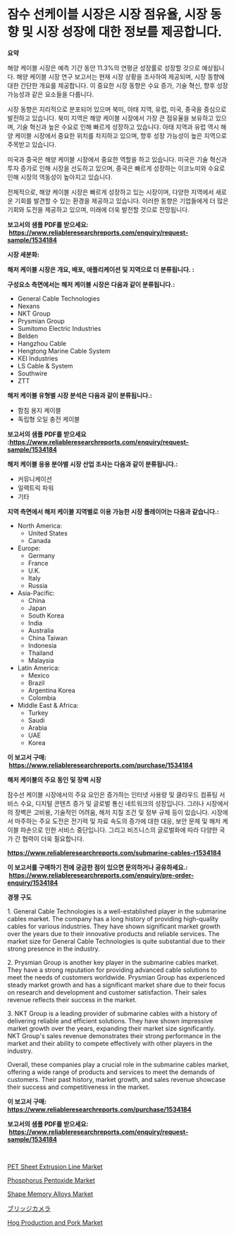 <p><h1>잠수 선케이블 시장은 시장 점유율, 시장 동향 및 시장 성장에 대한 정보를 제공합니다.</h1></p><p><strong>요약</strong></p>
<p><p>해양 케이블 시장은 예측 기간 동안 11.3%의 연평균 성장률로 성장할 것으로 예상됩니다. 해양 케이블 시장 연구 보고서는 현재 시장 상황을 조사하여 제공되며, 시장 동향에 대한 간단한 개요를 제공합니다. 이 중요한 시장 동향은 수요 증가, 기술 혁신, 향후 성장 가능성과 같은 요소들을 다룹니다.</p><p>시장 동향은 지리적으로 분포되어 있으며 북미, 아태 지역, 유럽, 미국, 중국을 중심으로 발전하고 있습니다. 북미 지역은 해양 케이블 시장에서 가장 큰 점유율을 보유하고 있으며, 기술 혁신과 높은 수요로 인해 빠르게 성장하고 있습니다. 아태 지역과 유럽 역시 해양 케이블 시장에서 중요한 위치를 차지하고 있으며, 향후 성장 가능성이 높은 지역으로 주목받고 있습니다.</p><p>미국과 중국은 해양 케이블 시장에서 중요한 역할을 하고 있습니다. 미국은 기술 혁신과 투자 증가로 인해 시장을 선도하고 있으며, 중국은 빠르게 성장하는 이코노미와 수요로 인해 시장의 역동성이 높아지고 있습니다.</p><p>전체적으로, 해양 케이블 시장은 빠르게 성장하고 있는 시장이며, 다양한 지역에서 새로운 기회를 발견할 수 있는 환경을 제공하고 있습니다. 이러한 동향은 기업들에게 더 많은 기회와 도전을 제공하고 있으며, 미래에 더욱 발전할 것으로 전망됩니다.</p></p>
<p><strong>보고서의 샘플 PDF를 받으세요: &nbsp;<a href="https://www.reliableresearchreports.com/enquiry/request-sample/1534184">https://www.reliableresearchreports.com/enquiry/request-sample/1534184</a></strong></p>
<p><strong>시장 세분화:</strong></p>
<p><strong> 해저 케이블 시장은 개요, 배포, 애플리케이션 및 지역으로 더 분류됩니다. :</strong></p>
<p><strong>구성요소 측면에서는 해저 케이블 시장은 다음과 같이 분류됩니다.:</strong></p>
<p><ul><li>General Cable Technologies</li><li>Nexans</li><li>NKT Group</li><li>Prysmian Group</li><li>Sumitomo Electric Industries</li><li>Belden</li><li>Hangzhou Cable</li><li>Hengtong Marine Cable System</li><li>KEI Industries</li><li>LS Cable & System</li><li>Southwire</li><li>ZTT</li></ul></p>
<p><strong> 해저 케이블 유형별 시장 분석은 다음과 같이 분류됩니다.:</strong></p>
<p><ul><li>함침 용지 케이블</li><li>독립형 오일 충전 케이블</li></ul></p>
<p><strong>보고서의 샘플 PDF를 받으세요 :<a href="https://www.reliableresearchreports.com/enquiry/request-sample/1534184">https://www.reliableresearchreports.com/enquiry/request-sample/1534184</a></strong></p>
<p><strong> 해저 케이블 응용 분야별 시장 산업 조사는 다음과 같이 분류됩니다.:</strong></p>
<p><ul><li>커뮤니케이션</li><li>일렉트릭 파워</li><li>기타</li></ul></p>
<p><strong>지역 측면에서 해저 케이블 지역별로 이용 가능한 시장 플레이어는 다음과 같습니다.:</strong></p>
<p><ul>
    <li>
        North America:
        <ul>
            <li>United States</li>
            <li>Canada</li>
        </ul>
    </li>
    <li>
        Europe:
        <ul>
            <li>Germany</li>
            <li>France</li>
            <li>U.K.</li>
            <li>Italy</li>
            <li>Russia</li>
        </ul>
    </li>
    <li>
        Asia-Pacific:
        <ul>
            <li>China</li>
            <li>Japan</li>
            <li>South Korea</li>
            <li>India</li>
            <li>Australia</li>
            <li>China Taiwan</li>
            <li>Indonesia</li>
            <li>Thailand</li>
            <li>Malaysia</li>
        </ul>
    </li>
    <li>
        Latin America:
        <ul>
            <li>Mexico</li>
            <li>Brazil</li>
            <li>Argentina Korea</li>
            <li>Colombia</li>
        </ul>
    </li>
    <li>
        Middle East & Africa:
        <ul>
            <li>Turkey</li>
            <li>Saudi</li>
            <li>Arabia</li>
            <li>UAE</li>
            <li>Korea</li>
        </ul>
    </li>
    </ul></p>
<p><strong>이 보고서 구매: &nbsp;<a href="https://www.reliableresearchreports.com/purchase/1534184">https://www.reliableresearchreports.com/purchase/1534184</a></strong></p>
<p><strong>해저 케이블의 주요 동인 및 장벽 시장</strong></p>
<p><p>잠수선 케이블 시장에서의 주요 요인은 증가하는 인터넷 사용량 및 클라우드 컴퓨팅 서비스 수요, 디지털 콘텐츠 증가 및 글로벌 통신 네트워크의 성장입니다. 그러나 시장에서의 장벽은 고비용, 기술적인 어려움, 해저 지질 조건 및 정부 규제 등이 있습니다. 시장에서 마주하는 주요 도전은 전기력 및 자료 속도의 증가에 대한 대응, 보안 문제 및 해저 케이블 파손으로 인한 서비스 중단입니다. 그리고 비즈니스의 글로벌화에 따라 다양한 국가 간 협력이 더욱 필요합니다.</p></p>
<p><strong><a href="https://www.reliableresearchreports.com/submarine-cables-r1534184">https://www.reliableresearchreports.com/submarine-cables-r1534184</a></strong></p>
<p><strong>이 보고서를 구매하기 전에 궁금한 점이 있으면 문의하거나 공유하세요.: &nbsp;<a href="https://www.reliableresearchreports.com/enquiry/pre-order-enquiry/1534184">https://www.reliableresearchreports.com/enquiry/pre-order-enquiry/1534184</a></strong></p>
<p><strong>경쟁 구도</strong></p>
<p><p>1. General Cable Technologies is a well-established player in the submarine cables market. The company has a long history of providing high-quality cables for various industries. They have shown significant market growth over the years due to their innovative products and reliable services. The market size for General Cable Technologies is quite substantial due to their strong presence in the industry.</p><p>2. Prysmian Group is another key player in the submarine cables market. They have a strong reputation for providing advanced cable solutions to meet the needs of customers worldwide. Prysmian Group has experienced steady market growth and has a significant market share due to their focus on research and development and customer satisfaction. Their sales revenue reflects their success in the market.</p><p>3. NKT Group is a leading provider of submarine cables with a history of delivering reliable and efficient solutions. They have shown impressive market growth over the years, expanding their market size significantly. NKT Group's sales revenue demonstrates their strong performance in the market and their ability to compete effectively with other players in the industry.</p><p>Overall, these companies play a crucial role in the submarine cables market, offering a wide range of products and services to meet the demands of customers. Their past history, market growth, and sales revenue showcase their success and competitiveness in the market.</p></p>
<p><strong>이 보고서 구매: &nbsp; <a href="https://www.reliableresearchreports.com/purchase/1534184">https://www.reliableresearchreports.com/purchase/1534184</a></strong></p>
<p><strong>보고서의 샘플 PDF를 받으세요: &nbsp;<a href="https://www.reliableresearchreports.com/enquiry/request-sample/1534184">https://www.reliableresearchreports.com/enquiry/request-sample/1534184</a></strong><strong></strong></p>
<p>&nbsp;</p>
<p><p><a href="https://view.publitas.com/reportprime-1/pet-sheet-extrusion-line-market-furnish-information-about-market-size-market-share-market-dynamics-and-projections-spanning-from-2024-to-2031/">PET Sheet Extrusion Line Market</a></p><p><a href="https://faithful-glue-af3.notion.site/Phosphorus-Pentoxide-Market-Size-Global-Industry-Overview-Market-Segmentation-and-Forecast-2024-t-073bba14b9d74594a86f1921c5e0ce40">Phosphorus Pentoxide Market</a></p><p><a href="https://issuu.com/reportprime-2/docs/shape-memory-alloys-market-size-203_5c70db5b2c016b">Shape Memory Alloys Market</a></p><p><a href="https://github.com/nxboeu02965442/Market-Research-Report-List-1/blob/main/921936219427.md">ブリッジカメラ</a></p><p><a href="https://github.com/juniordelafrance/Market-Research-Report-List-2/blob/main/hog-production-and-pork-market.md">Hog Production and Pork Market</a></p></p>